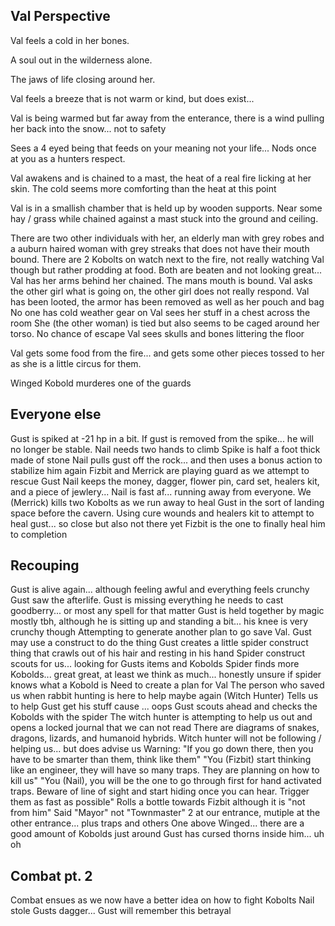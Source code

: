 ## Val Perspective

Val feels a cold in her bones. 

A soul out in the wilderness alone. 

The jaws of life closing around her.

Val feels a breeze that is not warm or kind, but does exist...

Val is being warmed but far away from the enterance, there is a wind pulling her back into the snow... not to safety

Sees a 4 eyed being that feeds on your meaning not your life... Nods once at you as a hunters respect.

Val awakens and is chained to a mast, the heat of a real fire licking at her skin. The cold seems more comforting than the heat at this point

Val is in a smallish chamber that is held up by wooden supports. Near some hay / grass while chained against a mast stuck into the ground and ceiling.

There are two other individuals with her, an elderly man with grey robes and a auburn haired woman with grey streaks that does not have their mouth bound.
There are 2 Kobolts on watch next to the fire, not really watching Val though but rather prodding at food.
Both are beaten and not looking great... Val has her arms behind her chained. The mans mouth is bound.
Val asks the other girl what is going on, the other girl does not really respond.
Val has been looted, the armor has been removed as well as her pouch and bag
No one has cold weather gear on
Val sees her stuff in a chest across the room
She (the other woman) is tied but also seems to be caged around her torso. No chance of escape
Val sees skulls and bones littering the floor

Val gets some food from the fire... and gets some other pieces tossed to her as she is a little circus for them.

Winged Kobold murderes one of the guards

## Everyone else

Gust is spiked at -21 hp in a bit. If gust is removed from the spike... he will no longer be stable. Nail needs two hands to climb
Spike is half a foot thick made of stone
Nail pulls gust off the rock... and then uses a bonus action to stabilize him again
Fizbit and Merrick are playing guard as we attempt to rescue Gust
Nail keeps the money, dagger, flower pin, card set, healers kit, and a piece of jewlery...
Nail is fast af... running away from everyone.
We (Merrick) kills two Kobolts as we run away to heal Gust in the sort of landing space before the cavern.
Using cure wounds and healers kit to attempt to heal gust... so close but also not there yet
Fizbit is the one to finally heal him to completion

## Recouping
Gust is alive again... although feeling awful and everything feels crunchy
Gust saw the afterlife. Gust is missing everything he needs to cast goodberry... or most any spell for that matter
Gust is held together by magic mostly tbh, although he is sitting up and standing a bit... his knee is very crunchy though
Attempting to generate another plan to go save Val. Gust may use a construct to do the thing
Gust creates a little spider construct thing that crawls out of his hair and resting in his hand
Spider construct scouts for us... looking for Gusts items and Kobolds
Spider finds more Kobolds... great great, at least we think as much... honestly unsure if spider knows what a Kobold is
Need to create a plan for Val
The person who saved us when rabbit hunting is here to help maybe again (Witch Hunter)
Tells us to help Gust get his stuff cause ... oops
Gust scouts ahead and checks the Kobolds with the spider
The witch hunter is attempting to help us out and opens a locked journal that we can not read
There are diagrams of snakes, dragons, lizards, and humanoid hybrids.
Witch hunter will not be following / helping us... but does advise us
Warning: "If you go down there, then you have to be smarter than them, think like them"
"You (Fizbit) start thinking like an engineer, they will have so many traps. They are planning on how to kill us"
"You (Nail), you will be the one to go through first for hand activated traps. Beware of line of sight and start hiding once you can hear. Trigger them as fast as possible"
Rolls a bottle towards Fizbit although it is "not from him"
Said "Mayor" not "Townmaster"
2 at our entrance, mutiple at the other entrance... plus traps and others
One above Winged... there are a good amount of Kobolds just around
Gust has cursed thorns inside him... uh oh
## Combat pt. 2
Combat ensues as we now have a better idea on how to fight Kobolts
Nail stole Gusts dagger... Gust will remember this betrayal
